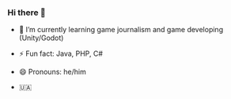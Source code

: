 ### Hi there 👋

- 🌱 I’m currently learning  game journalism and game developing (Unity/Godot)
- ⚡ Fun fact: Java, PHP, C#
- 😄 Pronouns: he/him

- 🇺🇦 


<!--
**stardrive7/stardrive7** is a ✨ _special_ ✨ repository because its `README.md` (this file) appears on your GitHub profile.

Here are some ideas to get you started:

- 🔭 I’m currently working on ...
- 🌱 I’m currently learning ...
- 👯 I’m looking to collaborate on ...
- 🤔 I’m looking for help with ...
- 💬 Ask me about ...
- 📫 How to reach me: ...
- 😄 Pronouns: ...
- ⚡ Fun fact: ...
-->

